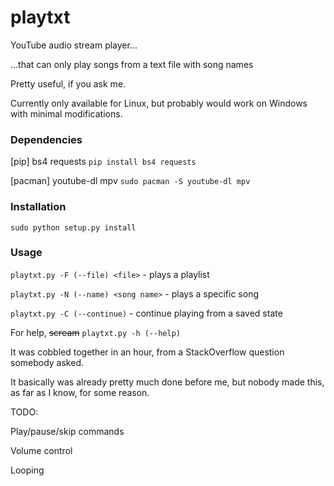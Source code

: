 # playtxt
YouTube audio stream player...

...that can only play songs from a text file with song names

Pretty useful, if you ask me.

Currently only available for Linux, but probably would work on Windows with minimal modifications.

### Dependencies
[pip] bs4 requests
`pip install bs4 requests`

[pacman] youtube-dl mpv
`sudo pacman -S youtube-dl mpv`

### Installation
`sudo python setup.py install`

### Usage
`playtxt.py -F (--file) <file>` - plays a playlist

`playtxt.py -N (--name) <song name>` - plays a specific song

`playtxt.py -C (--continue)` - continue playing from a saved state

For help, ~~scream~~ `playtxt.py -h (--help)`

It was cobbled together in an hour, from a StackOverflow question somebody asked.

It basically was already pretty much done before me, but nobody made this, as far as I know, for some reason.

TODO:

Play/pause/skip commands

Volume control

Looping

